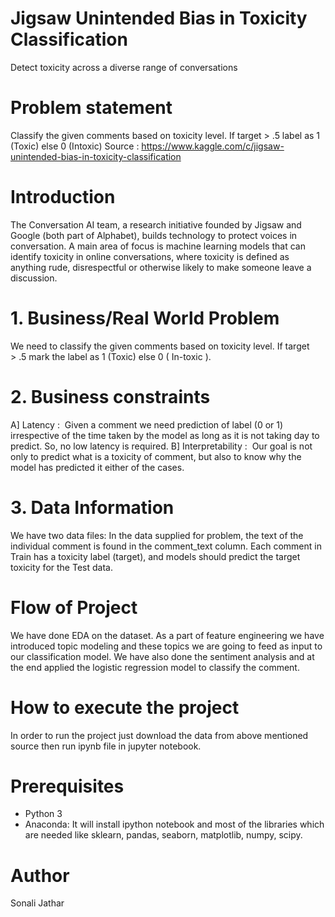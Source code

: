 # Jigsaw Unintended Bias in Toxicity Classification

Detect toxicity across a diverse range of conversations

# Problem statement

Classify the given comments based on toxicity level. If target > .5 label as 1 (Toxic) else 0 (Intoxic)
Source : https://www.kaggle.com/c/jigsaw-unintended-bias-in-toxicity-classification

# Introduction
The Conversation AI team, a research initiative founded by Jigsaw and Google (both part of Alphabet), builds technology to protect voices in conversation. A main area of focus is machine learning models that can identify toxicity in online conversations, where toxicity is defined as anything rude, disrespectful or otherwise likely to make someone leave a discussion.

# 1. Business/Real World Problem
We need to classify the given comments based on toxicity level. If target > .5 mark the label as 1 (Toxic) else 0 ( In-toxic ).

# 2. Business constraints
A] Latency : 
Given a comment we need prediction of label (0 or 1) irrespective of the time taken by the model as long as it is not taking day to predict. So, no low latency is required.
B] Interpretability : 
Our goal is not only to predict what is a toxicity of comment, but also to know why the model has predicted it either of the cases.

# 3. Data Information
We have two data files: In the data supplied for problem, the text of the individual comment is found in the comment_text column. Each comment in Train has a toxicity label (target), and models should predict the target toxicity for the Test data.

# Flow of Project
We have done EDA on the dataset. As a part of feature engineering we have introduced topic modeling and these topics we are going to feed as input to our classification model. We have also done the sentiment analysis and at the end applied the logistic regression model to classify the comment.

# How to execute the project
In order to run the project just download the data from above mentioned source then run ipynb file in jupyter notebook.

# Prerequisites
 * Python 3
 * Anaconda: It will install ipython notebook and most of the libraries which are needed like sklearn, pandas, seaborn, matplotlib, numpy,    scipy.

# Author
Sonali Jathar
